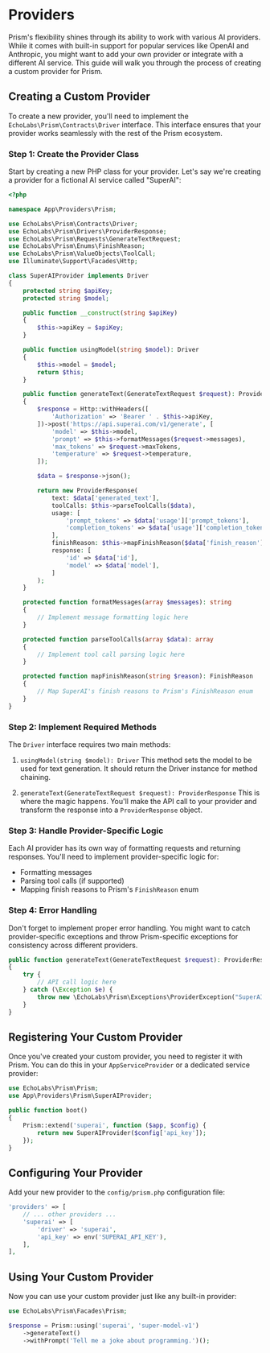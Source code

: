 # Providers

Prism's flexibility shines through its ability to work with various AI providers. While it comes with built-in support for popular services like OpenAI and Anthropic, you might want to add your own provider or integrate with a different AI service. This guide will walk you through the process of creating a custom provider for Prism.

## Creating a Custom Provider

To create a new provider, you'll need to implement the `EchoLabs\Prism\Contracts\Driver` interface. This interface ensures that your provider works seamlessly with the rest of the Prism ecosystem.

### Step 1: Create the Provider Class

Start by creating a new PHP class for your provider. Let's say we're creating a provider for a fictional AI service called "SuperAI":

```php
<?php

namespace App\Providers\Prism;

use EchoLabs\Prism\Contracts\Driver;
use EchoLabs\Prism\Drivers\ProviderResponse;
use EchoLabs\Prism\Requests\GenerateTextRequest;
use EchoLabs\Prism\Enums\FinishReason;
use EchoLabs\Prism\ValueObjects\ToolCall;
use Illuminate\Support\Facades\Http;

class SuperAIProvider implements Driver
{
    protected string $apiKey;
    protected string $model;

    public function __construct(string $apiKey)
    {
        $this->apiKey = $apiKey;
    }

    public function usingModel(string $model): Driver
    {
        $this->model = $model;
        return $this;
    }

    public function generateText(GenerateTextRequest $request): ProviderResponse
    {
        $response = Http::withHeaders([
            'Authorization' => 'Bearer ' . $this->apiKey,
        ])->post('https://api.superai.com/v1/generate', [
            'model' => $this->model,
            'prompt' => $this->formatMessages($request->messages),
            'max_tokens' => $request->maxTokens,
            'temperature' => $request->temperature,
        ]);

        $data = $response->json();

        return new ProviderResponse(
            text: $data['generated_text'],
            toolCalls: $this->parseToolCalls($data),
            usage: [
                'prompt_tokens' => $data['usage']['prompt_tokens'],
                'completion_tokens' => $data['usage']['completion_tokens'],
            ],
            finishReason: $this->mapFinishReason($data['finish_reason']),
            response: [
                'id' => $data['id'],
                'model' => $data['model'],
            ]
        );
    }

    protected function formatMessages(array $messages): string
    {
        // Implement message formatting logic here
    }

    protected function parseToolCalls(array $data): array
    {
        // Implement tool call parsing logic here
    }

    protected function mapFinishReason(string $reason): FinishReason
    {
        // Map SuperAI's finish reasons to Prism's FinishReason enum
    }
}
```

### Step 2: Implement Required Methods

The `Driver` interface requires two main methods:

1. `usingModel(string $model): Driver`
   This method sets the model to be used for text generation. It should return the Driver instance for method chaining.

2. `generateText(GenerateTextRequest $request): ProviderResponse`
   This is where the magic happens. You'll make the API call to your provider and transform the response into a `ProviderResponse` object.

### Step 3: Handle Provider-Specific Logic

Each AI provider has its own way of formatting requests and returning responses. You'll need to implement provider-specific logic for:

- Formatting messages
- Parsing tool calls (if supported)
- Mapping finish reasons to Prism's `FinishReason` enum

### Step 4: Error Handling

Don't forget to implement proper error handling. You might want to catch provider-specific exceptions and throw Prism-specific exceptions for consistency across different providers.

```php
public function generateText(GenerateTextRequest $request): ProviderResponse
{
    try {
        // API call logic here
    } catch (\Exception $e) {
        throw new \EchoLabs\Prism\Exceptions\ProviderException("SuperAI error: " . $e->getMessage());
    }
}
```

## Registering Your Custom Provider

Once you've created your custom provider, you need to register it with Prism. You can do this in your `AppServiceProvider` or a dedicated service provider:

```php
use EchoLabs\Prism\Prism;
use App\Providers\Prism\SuperAIProvider;

public function boot()
{
    Prism::extend('superai', function ($app, $config) {
        return new SuperAIProvider($config['api_key']);
    });
}
```

## Configuring Your Provider

Add your new provider to the `config/prism.php` configuration file:

```php
'providers' => [
    // ... other providers ...
    'superai' => [
        'driver' => 'superai',
        'api_key' => env('SUPERAI_API_KEY'),
    ],
],
```

## Using Your Custom Provider

Now you can use your custom provider just like any built-in provider:

```php
use EchoLabs\Prism\Facades\Prism;

$response = Prism::using('superai', 'super-model-v1')
    ->generateText()
    ->withPrompt('Tell me a joke about programming.')();
```
